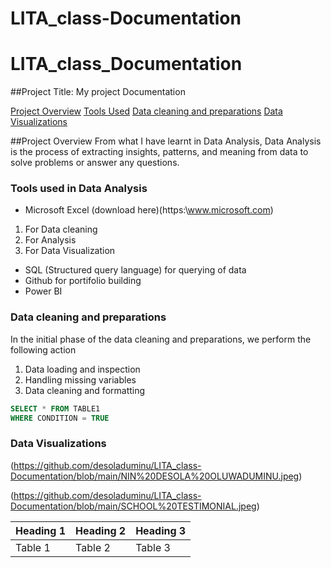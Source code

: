 # LITA_class-Documentation
# LITA_class_Documentation

##Project Title: My project Documentation

[Project Overview](#project-overview)
[Tools Used](#tools-used)
[Data cleaning and preparations](#datacleaning-andpreparations)
[Data Visualizations](#data-visualizations)



##Project Overview
From what I have learnt in Data Analysis, Data Analysis is the process of extracting insights, patterns, and meaning from data to solve problems or answer any questions.


### Tools used in Data Analysis

- Microsoft Excel (download here)(https:\\www.microsoft.com)
 1. For Data cleaning
 2. For Analysis
 3. For Data Visualization
 
- SQL (Structured query language) for querying of data
- Github for portifolio building
- Power BI

### Data cleaning and preparations

In the initial phase of the data cleaning and preparations, we perform the following action
 1. Data loading and inspection
 2. Handling missing variables
 3. Data cleaning and formatting

```SQL
SELECT * FROM TABLE1
WHERE CONDITION = TRUE
```
### Data Visualizations

(https://github.com/desoladuminu/LITA_class-Documentation/blob/main/NIN%20DESOLA%20OLUWADUMINU.jpeg)

(https://github.com/desoladuminu/LITA_class-Documentation/blob/main/SCHOOL%20TESTIMONIAL.jpeg)

|Heading 1|Heading 2|Heading 3|
|----------|----------|---------|
|Table 1|Table 2|Table 3|



